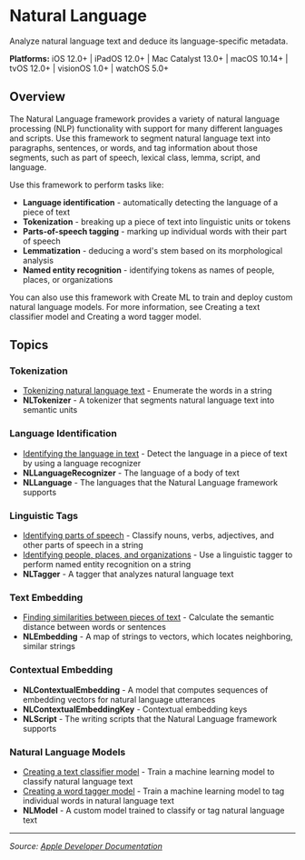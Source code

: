# Natural Language

Analyze natural language text and deduce its language-specific metadata.

**Platforms:** iOS 12.0+ | iPadOS 12.0+ | Mac Catalyst 13.0+ | macOS 10.14+ | tvOS 12.0+ | visionOS 1.0+ | watchOS 5.0+

## Overview

The Natural Language framework provides a variety of natural language processing (NLP) functionality with support for many different languages and scripts. Use this framework to segment natural language text into paragraphs, sentences, or words, and tag information about those segments, such as part of speech, lexical class, lemma, script, and language.

Use this framework to perform tasks like:

- **Language identification** - automatically detecting the language of a piece of text
- **Tokenization** - breaking up a piece of text into linguistic units or tokens
- **Parts-of-speech tagging** - marking up individual words with their part of speech
- **Lemmatization** - deducing a word's stem based on its morphological analysis
- **Named entity recognition** - identifying tokens as names of people, places, or organizations

You can also use this framework with Create ML to train and deploy custom natural language models. For more information, see Creating a text classifier model and Creating a word tagger model.

## Topics

### Tokenization
- [Tokenizing natural language text](https://developer.apple.com/documentation/naturallanguage/tokenizing_natural_language_text) - Enumerate the words in a string
- **NLTokenizer** - A tokenizer that segments natural language text into semantic units

### Language Identification
- [Identifying the language in text](https://developer.apple.com/documentation/naturallanguage/identifying_the_language_in_text) - Detect the language in a piece of text by using a language recognizer
- **NLLanguageRecognizer** - The language of a body of text
- **NLLanguage** - The languages that the Natural Language framework supports

### Linguistic Tags
- [Identifying parts of speech](https://developer.apple.com/documentation/naturallanguage/identifying_parts_of_speech) - Classify nouns, verbs, adjectives, and other parts of speech in a string
- [Identifying people, places, and organizations](https://developer.apple.com/documentation/naturallanguage/identifying_people_places_and_organizations) - Use a linguistic tagger to perform named entity recognition on a string
- **NLTagger** - A tagger that analyzes natural language text

### Text Embedding
- [Finding similarities between pieces of text](https://developer.apple.com/documentation/naturallanguage/finding_similarities_between_pieces_of_text) - Calculate the semantic distance between words or sentences
- **NLEmbedding** - A map of strings to vectors, which locates neighboring, similar strings

### Contextual Embedding
- **NLContextualEmbedding** - A model that computes sequences of embedding vectors for natural language utterances
- **NLContextualEmbeddingKey** - Contextual embedding keys
- **NLScript** - The writing scripts that the Natural Language framework supports

### Natural Language Models
- [Creating a text classifier model](https://developer.apple.com/documentation/naturallanguage/creating_a_text_classifier_model) - Train a machine learning model to classify natural language text
- [Creating a word tagger model](https://developer.apple.com/documentation/naturallanguage/creating_a_word_tagger_model) - Train a machine learning model to tag individual words in natural language text
- **NLModel** - A custom model trained to classify or tag natural language text

---

*Source: [Apple Developer Documentation](https://developer.apple.com/documentation/NaturalLanguage)*